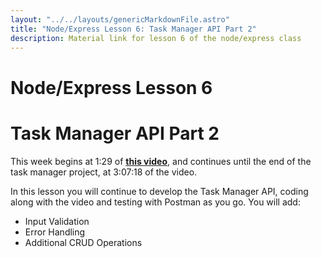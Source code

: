 ```yaml
---
layout: "../../layouts/genericMarkdownFile.astro"
title: "Node/Express Lesson 6: Task Manager API Part 2"
description: Material link for lesson 6 of the node/express class
---
```


# Node/Express Lesson 6
# Task Manager API Part 2

This week begins at 1:29 of **[this video](https://www.youtube.com/watch?v=rltfdjcXjmk&t=23313s)**, and continues until the end of the task manager project, at 3:07:18 of the video.

In this lesson you will continue to develop the Task Manager API, coding along with the video
and testing with Postman as you go. You will add:

*   Input Validation
*   Error Handling
*   Additional CRUD Operations
